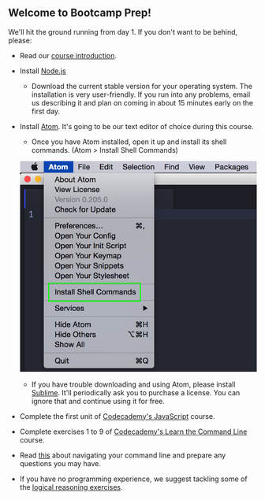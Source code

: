 ## Welcome to Bootcamp Prep!

We'll hit the ground running from day 1. If you don't want to be behind, please:
+ Read our [course introduction][course_intro].
+ Install [Node.js][node]
  + Download the current stable version for your operating system. The installation is very user-friendly. If you run into any problems, email us describing it and plan on coming in about 15 minutes early on the first day.
+ Install [Atom][atom]. It's going to be our text editor of choice during this course.
  + Once you have Atom installed, open it up and install its shell commands. (Atom > Install Shell Commands)

   ![install_shell_commands](./install_shell_commands.png)

  + If you have trouble downloading and using Atom, please install [Sublime][sublime]. It'll periodically ask you to purchase a license. You can ignore that and continue using it for free.
+ Complete the first unit of [Codecademy's JavaScript][codecademy_js] course.
+ Complete exercises 1 to 9 of  [Codecademy's Learn the Command Line][codecademy_cli] course.
+ Read [this][cli] about navigating your command line and prepare any questions you may have.
+ If you have no programming experience, we suggest tackling some of the [logical reasoning exercises][logical_reason].

[course_intro]:./programming_intro.md
[node]:https://nodejs.org/en/
[atom]:https://atom.io/
[sublime]:https://www.sublimetext.com/
[codecademy_js]:https://www.codecademy.com/learn/javascript
[codecademy_cli]:https://www.codecademy.com/learn/learn-the-command-line
[cli]:./cli.md
[logical_reason]:../logical_reasoning_prep

